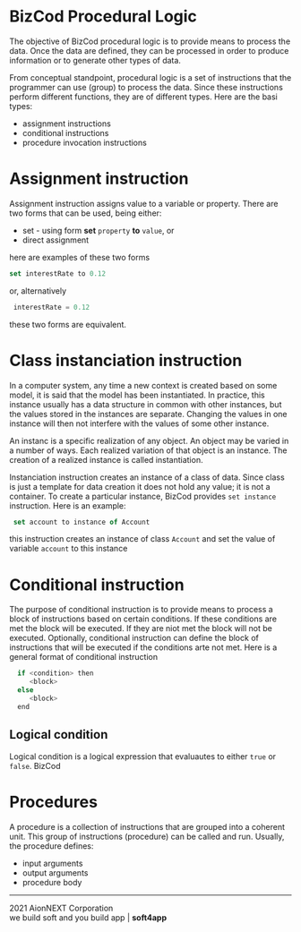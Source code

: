 # BizCod Procedural Logic


The objective of BizCod procedural logic is to provide means to process the data. Once the data are defined, they can be processed in order to produce information or to generate other types of data.

From conceptual standpoint, procedural logic is a set of instructions that the programmer can use (group) to process the data. Since these instructions perform different functions, they are of different types. Here are the basi types:
- assignment instructions
- conditional instructions
- procedure invocation instructions

# Assignment instruction

Assignment instruction assigns value to a variable or property. There are two forms that can be used, being either:
- set - using form **set** `property` **to** `value`, or
- direct assignment

here are examples of these two forms

```js
set interestRate to 0.12

```

or, alternatively

```js
 interestRate = 0.12

```

these two forms are equivalent.


# Class instanciation instruction

In a computer system, any time a new context is created based on some model, it is said that the model has been instantiated. In practice, this instance usually has a data structure in common with other instances, but the values stored in the instances are separate. Changing the values in one instance will then not interfere with the values of some other instance.

An instanc is a specific realization of any object. An object may be varied in a number of ways. Each realized variation of that object is an instance. The creation of a realized instance is called instantiation.

Instanciation instruction creates an instance of a class of data. Since class is just a template for data creation it does not hold any value; it is not a container.  To create  a particular instance, BizCod provides `set instance` instruction. Here is an example:


```js
 set account to instance of Account

```

this instruction creates an instance of class `Account` and set the value of variable `account` to this instance



# Conditional instruction

The purpose of conditional instruction is to provide means to process a block of instructions based on certain conditions. If these conditions are met the block will be executed. If they are niot met the block will not be executed. Optionally, conditional instruction can define the block of instructions that will be executed if the conditions arte not met. 
Here is a general format of conditional instruction



```c
  if <condition> then
     <block>
  else 
     <block>
  end 

```


## Logical condition 

Logical condition is a logical expression that evaluautes to either `true` or `false`. BizCod 


# Procedures

A procedure is a collection of instructions that are grouped into a coherent unit. This group of instructions (procedure) can be called and run. Usually, the procedure defines:
- input arguments
- output arguments
- procedure body





____________________
2021 AionNEXT Corporation<br>
we build soft and you build app | <b>soft4app</b>
